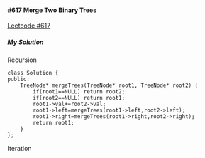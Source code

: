 #### #617 Merge Two Binary Trees
[Leetcode #617](https://leetcode.com/problems/merge-two-binary-trees/)  

##### My Solution
Recursion
```
class Solution {
public:
    TreeNode* mergeTrees(TreeNode* root1, TreeNode* root2) {
        if(root1==NULL) return root2;
        if(root2==NULL) return root1;
        root1->val+=root2->val;
        root1->left=mergeTrees(root1->left,root2->left);
        root1->right=mergeTrees(root1->right,root2->right);
        return root1;
    }
};
```

Iteration  
```

```
